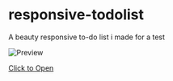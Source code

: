 # responsive-todolist
A beauty responsive to-do list i made for a test

![Preview](assets/previewscreen.png)

[Click to Open](https://herbert-rd.github.io/responsive-todolist/)

